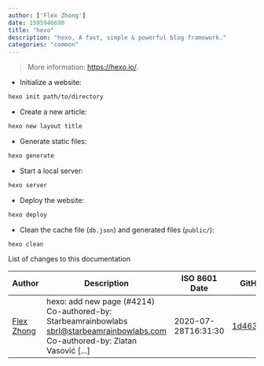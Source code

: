 ```yaml
---
author: ['Flex Zhong']
date: 1595946690
title: "hexo"
description: "hexo, A fast, simple & powerful blog framework."
categories: "common"
---
```

> More information: <https://hexo.io/>.

- Initialize a website:

```bash
hexo init path/to/directory
```

- Create a new article:

```bash
hexo new layout title
```

- Generate static files:

```bash
hexo generate
```

- Start a local server:

```bash
hexo server
```

- Deploy the website:

```bash
hexo deploy
```

- Clean the cache file (`db.json`) and generated files (`public/`):

```bash
hexo clean
```
List of changes to this documentation


Author | Description | ISO 8601 Date | GitHub link
------|-----|-----|-----
[Flex Zhong](mailto:chungzh07@gmail.com) | hexo: add new page (#4214) Co-authored-by: Starbeamrainbowlabs <sbrl@starbeamrainbowlabs.com> Co-authored-by: Zlatan Vasović [...] | 2020-07-28T16:31:30 | [1d463f27dd98](https://github.com/tldr-pages/tldr/commit/1d463f27dd9840d41107b1b3385535753a3bdd83)

